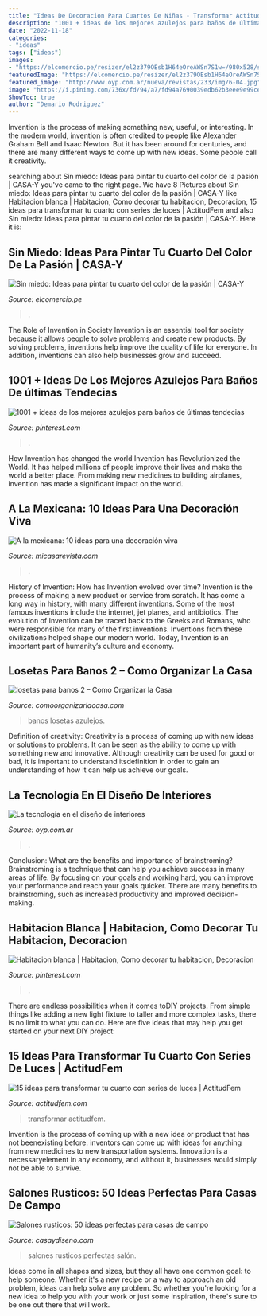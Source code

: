 ```yaml
---
title: "Ideas De Decoracion Para Cuartos De Niñas - Transformar Actitudfem"
description: "1001 + ideas de los mejores azulejos para baños de últimas tendecias"
date: "2022-11-18"
categories:
- "ideas"
tags: ["ideas"]
images:
- "https://elcomercio.pe/resizer/el2z379OEsb1H64eOreAWSn7S1w=/980x528/smart/filters:format(jpeg):quality(75)/arc-anglerfish-arc2-prod-elcomercio.s3.amazonaws.com/public/KCRUSD57KZE2PBZJOFV4INX6AE.jpg"
featuredImage: "https://elcomercio.pe/resizer/el2z379OEsb1H64eOreAWSn7S1w=/980x528/smart/filters:format(jpeg):quality(75)/arc-anglerfish-arc2-prod-elcomercio.s3.amazonaws.com/public/KCRUSD57KZE2PBZJOFV4INX6AE.jpg"
featured_image: "http://www.oyp.com.ar/nueva/revistas/233/img/6-04.jpg"
image: "https://i.pinimg.com/736x/fd/94/a7/fd94a7690039edb62b3eee9e99ced5c7.jpg"
ShowToc: true
author: "Demario Rodriguez"
---
```



Invention is the process of making something new, useful, or interesting. In the modern world, invention is often credited to people like Alexander Graham Bell and Isaac Newton. But it has been around for centuries, and there are many different ways to come up with new ideas. Some people call it creativity.

	

		
searching about Sin miedo: Ideas para pintar tu cuarto del color de la pasión | CASA-Y you've came to the right page. We have 8 Pictures about Sin miedo: Ideas para pintar tu cuarto del color de la pasión | CASA-Y like Habitacion blanca | Habitacion, Como decorar tu habitacion, Decoracion, 15 ideas para transformar tu cuarto con series de luces | ActitudFem and also Sin miedo: Ideas para pintar tu cuarto del color de la pasión | CASA-Y. Here it is:
		
    
## Sin Miedo: Ideas Para Pintar Tu Cuarto Del Color De La Pasión | CASA-Y

<img loading=lazy src="https://elcomercio.pe/resizer/el2z379OEsb1H64eOreAWSn7S1w=/980x528/smart/filters:format(jpeg):quality(75)/arc-anglerfish-arc2-prod-elcomercio.s3.amazonaws.com/public/KCRUSD57KZE2PBZJOFV4INX6AE.jpg" onerror="this.onerror=null;this.src='https://tse2.mm.bing.net/th?id=OIP.G1RWPGmF54XZfSzBdBtT_gHaD_&amp;pid=15.1';" alt="Sin miedo: Ideas para pintar tu cuarto del color de la pasión | CASA-Y">

_Source: elcomercio.pe_

>. 

	

The Role of Invention in Society
Invention is an essential tool for society because it allows people to solve problems and create new products. By solving problems, inventions help improve the quality of life for everyone. In addition, inventions can also help businesses grow and succeed.

    
## 1001 + Ideas De Los Mejores Azulejos Para Baños De últimas Tendecias

<img loading=lazy src="https://i.pinimg.com/736x/fd/94/a7/fd94a7690039edb62b3eee9e99ced5c7.jpg" onerror="this.onerror=null;this.src='https://tse2.mm.bing.net/th?id=OIP.YEvKv_HDWjA5ZgJNvcFW1QHaJ3&amp;pid=15.1';" alt="1001 + ideas de los mejores azulejos para baños de últimas tendecias">

_Source: pinterest.com_

>. 

	

How Invention has changed the world
Invention has Revolutionized the World. It has helped millions of people improve their lives and make the world a better place. From making new medicines to building airplanes, invention has made a significant impact on the world.

    
## A La Mexicana: 10 Ideas Para Una Decoración Viva

<img loading=lazy src="https://hips.hearstapps.com/es.h-cdn.co/mcres/images/mi-casa/ideas-decoracion/ideas-decoracion-mexicana/al-solecito/1816537-1-esl-ES/al-solecito.jpg?resize=480:*" onerror="this.onerror=null;this.src='https://tse2.mm.bing.net/th?id=OIP.kIvhnw0xboIWovVTxAshPgHaJ4&amp;pid=15.1';" alt="A la mexicana: 10 ideas para una decoración viva">

_Source: micasarevista.com_

>. 

	

History of Invention: How has Invention evolved over time?
Invention is the process of making a new product or service from scratch. It has come a long way in history, with many different inventions. Some of the most famous inventions include the internet, jet planes, and antibiotics. The evolution of Invention can be traced back to the Greeks and Romans, who were responsible for many of the first inventions. Inventions from these civilizations helped shape our modern world. Today, Invention is an important part of humanity’s culture and economy.

    
## Losetas Para Banos 2 – Como Organizar La Casa

<img loading=lazy src="https://comoorganizarlacasa.com/wp-content/uploads/2018/02/imagenes-de-banos.jpg" onerror="this.onerror=null;this.src='https://tse4.mm.bing.net/th?id=OIP.ZyW-poCVut1L_TJX7cvihwHaKi&amp;pid=15.1';" alt="losetas para banos 2 – Como Organizar la Casa">

_Source: comoorganizarlacasa.com_

>banos losetas azulejos. 

	

Definition of creativity:
Creativity is a process of coming up with new ideas or solutions to problems. It can be seen as the ability to come up with something new and innovative. Although creativity can be used for good or bad, it is important to understand itsdefinition in order to gain an understanding of how it can help us achieve our goals.

    
## La Tecnología En El Diseño De Interiores

<img loading=lazy src="http://www.oyp.com.ar/nueva/revistas/233/img/6-04.jpg" onerror="this.onerror=null;this.src='https://tse4.mm.bing.net/th?id=OIP.tYpWmiG-jpWqWgMAM81XOgHaLH&amp;pid=15.1';" alt="La tecnología en el diseño de interiores">

_Source: oyp.com.ar_

>. 

	

Conclusion: What are the benefits and importance of brainstroming?
Brainstroming is a technique that can help you achieve success in many areas of life. By focusing on your goals and working hard, you can improve your performance and reach your goals quicker. There are many benefits to brainstroming, such as increased productivity and improved decision-making.

    
## Habitacion Blanca | Habitacion, Como Decorar Tu Habitacion, Decoracion

<img loading=lazy src="https://i.pinimg.com/736x/06/3b/87/063b875278ad3eac87c58782ff74a530.jpg" onerror="this.onerror=null;this.src='https://tse1.mm.bing.net/th?id=OIP.dTHJ83Kb6LaPV6SXJHufkgHaNK&amp;pid=15.1';" alt="Habitacion blanca | Habitacion, Como decorar tu habitacion, Decoracion">

_Source: pinterest.com_

>. 

	

There are endless possibilities when it comes toDIY projects. From simple things like adding a new light fixture to taller and more complex tasks, there is no limit to what you can do. Here are five ideas that may help you get started on your next DIY project: 

    
## 15 Ideas Para Transformar Tu Cuarto Con Series De Luces | ActitudFem

<img loading=lazy src="https://cdn2.actitudfem.com/media/files/decoracion-luces-cuarto.jpg" onerror="this.onerror=null;this.src='https://tse4.mm.bing.net/th?id=OIP.n9kh1SQNj_XSQ_PMr9moGgHaEA&amp;pid=15.1';" alt="15 ideas para transformar tu cuarto con series de luces | ActitudFem">

_Source: actitudfem.com_

>transformar actitudfem. 

	

Invention is the process of coming up with a new idea or product that has not beenexisting before. inventors can come up with ideas for anything from new medicines to new transportation systems. Innovation is a necessaryelement in any economy, and without it, businesses would simply not be able to survive.

    
## Salones Rusticos: 50 Ideas Perfectas Para Casas De Campo

<img loading=lazy src="https://casaydiseno.com/wp-content/uploads/2015/08/salon-rustico-taburete-sofa-marron-mesa-madera.jpg" onerror="this.onerror=null;this.src='https://tse4.mm.bing.net/th?id=OIP.6v-DXd04Oi3A103jvFUgpQHaLs&amp;pid=15.1';" alt="Salones rusticos: 50 ideas perfectas para casas de campo">

_Source: casaydiseno.com_

>salones rusticos perfectas salón. 

	

Ideas come in all shapes and sizes, but they all have one common goal: to help someone. Whether it's a new recipe or a way to approach an old problem, ideas can help solve any problem. So whether you're looking for a new idea to help you with your work or just some inspiration, there's sure to be one out there that will work.

